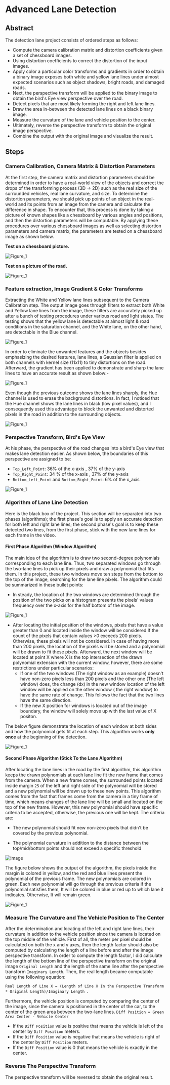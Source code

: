 # Advanced Lane Detection

## Abstract

The detection lane project consists of ordered steps as follows:

* Compute the camera calibration matrix and distortion coefficients given a set of chessboard images.
* Using distortion coefficients to correct the distortion of the input images.
* Apply color a particular color transforms and gradients in order to obtain a binary image exposes both white and yellow lane lines under almost expected scenarios such as object shadows, bright roads, and damaged roads.
* Next, the perspective transform will be applied to the binary image to obtain the bird's Eye view perspective over the road.
* Detect pixels that are most likely forming the right and left lane lines.
* Draw the area in-between the detected lane lines on a black binary image.
* Measure the curvature of the lane and vehicle position to the center.
* Ultimately, reverse the perspective transform to obtain the original image perspective.
* Combine the output with the original image and visualize the result.

## Steps

### Camera Calibration, Camera Matrix & Distortion Parameters

At the first step, the camera matrix and distortion parameters should be determined in order to have a real-world view of the objects and correct the drops of the transforming process (3D -> 2D) such as the real size of the surrounded vehicles, real lane curvature, and size. To determine the distortion parameters, we should pick up points of an object in the real-world and its points from an image from the camera and calculate the difference in shape.  To encounter that, this process is done by taking a picture of known shapes like a chessboard by various angles and positions, and then the distortion parameters will be computable. By applying these procedures over various chessboard images as well as selecting distortion parameters and camera matrix, the parameters are tested on a chessboard image as shown below.

**Test on a chessboard picture.**

![Figure_1](https://user-images.githubusercontent.com/20774864/102691443-45ef7700-4215-11eb-8e75-92ff6e25546e.png)

**Test on a picture of the road.**

![Figure_1](https://user-images.githubusercontent.com/20774864/102691911-9e744380-4218-11eb-8050-9ca7a872275c.png)

### Feature extraction, Image Gradient & Color Transforms

Extracting the White and Yellow lane lines subsequent to the Camera Calibration step. The output image goes through filters to extract both White and Yellow lane lines from the image, these filters are accurately picked up after a bunch of testing procedures under various road and light states. The testing shows that the yellow lane is detectable at almost light & road conditions in the saturation channel, and the White lane, on the other hand, are detectable in the Blue channel.


![Figure_1](https://user-images.githubusercontent.com/20774864/102692357-70dcc980-421b-11eb-94e4-d0ace407ef0b.png)

In order to eliminate the unwanted features and the objects besides emphasizing the desired features, lane lines, a Gaussian filter is applied on both channels with kernel size (11x11) to tiny distortions on the road. Afterward, the gradient has been applied to demonstrate and sharp the lane lines to have an accurate result as shown below:-


![Figure_1](https://user-images.githubusercontent.com/20774864/102692784-5526f280-421e-11eb-8dd2-b6984154e2ac.png)

Even though the previous outcome shows the lane lines sharply, the Hue channel is used to erase the background distortions. In fact, I noticed that the Hue channel shows the lane lines in black (low pixel values), and I consequently used this advantage to block the unwanted and distorted pixels in the road in addition to the surrounding objects.

![Figure_1](https://user-images.githubusercontent.com/20774864/102695639-4f86d800-4231-11eb-84ec-23780118cfd5.png)


### Perspective Transform, Bird's Eye View

At his phase, the perspective of the road changes into a bird's Eye view that makes lane detection easier. As shown below, the boundaries of this perspective are assigned to be:
* `Top_Left_Point`: 36% of the x-axis , 37% of the y-axis
* `Top_Right_Point`: 34 % of the x-axis , 37% of the y-axis
* `Bottom_Left_Point` and `Bottom_Right_Point`: 6% of the x_axis

![Figure_1](https://user-images.githubusercontent.com/20774864/102695948-6b8b7900-4233-11eb-9139-20dd0bb0a93f.png)

### Algorithm of Lane Line Detection

Here is the black box of the project. This section will be separated into two phases (algorithms); the first phase's goal is to apply an accurate detection for both left and right lane lines; the second phase's goal is to keep these detected two lines, from the first phase, stick with the new lane lines for each frame in the video.

#### First Phase Algorithm (Window Algorithm)

The main idea of the algorithm is to draw two second-degree polynomials corresponding to each lane line. Thus, two separated windows go through the two-lane lines to pick up their pixels and draw a polynomial that fits them. In this project, these two windows move ten steps from the bottom to the top of the image, searching for the lane line pixels. The algorithm could be summarized in these bullet points:

* In steady, the location of the two windows are determined through the position of the two picks on a histogram presents the pixels' values frequency over the x-axis for the half bottom of the image.

![Figure_1](https://user-images.githubusercontent.com/20774864/102696942-c96f8f00-423a-11eb-9dfd-d3220fd96cf9.png)

* After locating the initial position of the windows, pixels that have a value greater than 0 and located inside the window will be considered If the count of the pixels that contain values >0 exceeds 200 pixels. Otherwise, these pixels will not be considered. In case of having more than 200 pixels, the location of the pixels will be stored and a polynomial will be drawn to fit these pixels. Afterward, the next window will be located at point X where X is the top intersection of the drawn polynomial extension with the current window, however, there are some restrictions under particular scenarios:
    * If one of the two windows (The right window as an example) doesn't have non-zero pixels less than 200 pixels and the other one (The left window) does, the change (dx) in the new window location of the left window will be applied on the other window ( the right window) to have the same rate of change. This follows the fact that the two lines have the same direction. 
    * If the new X position for windows is located out of the image boundary, the window will solely move up with the last value of X positon.

The below figure demonstrate the location of each window at both sides and how the polynomial gets fit at each step. This algorithm works **only once** at the beginning of the detection.

![Figure_1](https://user-images.githubusercontent.com/20774864/102696701-c96e8f80-4238-11eb-9945-7fe331ed9b28.png)

#### Second Phase Algorithm (Stick To the Lane Algorithm)

After locating the lane lines in the road by the first algorithm, this algorithm keeps the drawn polynomials at each lane line fit the new frame that comes from the camera.  When a new frame comes, the surrounded points located inside margin `25` of the left and right side of the polynomial will be stored and a new polynomial will be drawn up to these new points. This algorithm comes from the fact that frames come from the camera in a tiny frame of time, which means changes of the lane line will be small and located on the top of the new frame. However, this new polynomial should have specific criteria to be accepted, otherwise, the previous one will be kept. The criteria are:
    
  * The new polynomial should fit new non-zero pixels that didn't be covered by the previous polynomial.
    
  * The polynomial curvature in addition to the distance between the top/mid/bottom points should not exceed a specific threshold

![image](https://user-images.githubusercontent.com/20774864/102698101-8f56bb00-4243-11eb-94f4-45b013275b98.png)

The figure below shows the output of the algorithm, the pixels inside the margin is colored in yellow, and the red and blue lines present the polynomial of the previous frame. The new polynomials are colored in green. Each new polynomial will go through the previous criteria if the polynomial satisfies them, It will be colored in blue or red up to which lane it indicates. Otherwise, It will remain green. 

![Figure_1](https://user-images.githubusercontent.com/20774864/102698246-ac3fbe00-4244-11eb-9ae5-3518ae6d7ce9.png)

### Measure The Curvature and The Vehicle Position to The Center

After the determination and locating of the left and right lane lines, their curvature in addition to the vehicle position since the camera is located on the top middle of the vehicle. First of all, the meter per pixel should be calculated on both the x and y axes, then the length factor should also be computed by calculating the length of a line before and after the image perspective transform. In order to compute the length factor, I did calculate the length of the bottom line of the perspective transform on the original image `Original Length` and the length of the same line after the perspective transform `Imaginary Length`. Then, the real length became computable using the following equation: 

`Real Length of Line X = (Length of Line X In the Perspective Transform * Original Length)/Imaginary Length `.

Furthermore, the vehicle position is computed by comparing the center of the image, since the camera is positioned in the center of the car, to the center of the green area between the two-lane lines. 
`Diff Position = Green Area Center - Vehicle Center`
* If the `Diff Position` value is positive that means the vehicle is left of the center by `Diff Position` meters.
* If the `Diff Position` value is negative that means the vehicle is right of the center by `Diff Position` meters.
* If the `Diff Position` value is 0 that means the vehicle is exactly in the center.

### Reverse The Perspective Transform

The perspective transform will be reversed to obtain the original result.
